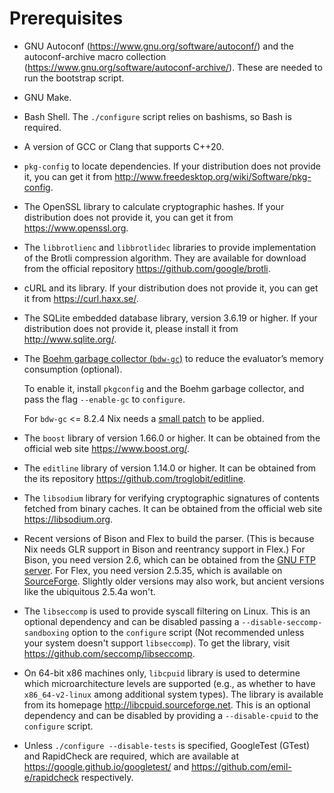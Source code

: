 # Prerequisites

  - GNU Autoconf (<https://www.gnu.org/software/autoconf/>) and the
    autoconf-archive macro collection
    (<https://www.gnu.org/software/autoconf-archive/>). These are
    needed to run the bootstrap script.

  - GNU Make.

  - Bash Shell. The `./configure` script relies on bashisms, so Bash is
    required.

  - A version of GCC or Clang that supports C++20.

  - `pkg-config` to locate dependencies. If your distribution does not
    provide it, you can get it from
    <http://www.freedesktop.org/wiki/Software/pkg-config>.

  - The OpenSSL library to calculate cryptographic hashes. If your
    distribution does not provide it, you can get it from
    <https://www.openssl.org>.

  - The `libbrotlienc` and `libbrotlidec` libraries to provide
    implementation of the Brotli compression algorithm. They are
    available for download from the official repository
    <https://github.com/google/brotli>.

  - cURL and its library. If your distribution does not provide it, you
    can get it from <https://curl.haxx.se/>.

  - The SQLite embedded database library, version 3.6.19 or higher. If
    your distribution does not provide it, please install it from
    <http://www.sqlite.org/>.

  - The [Boehm garbage collector (`bdw-gc`)](http://www.hboehm.info/gc/) to reduce
    the evaluator’s memory consumption (optional).

    To enable it, install
    `pkgconfig` and the Boehm garbage collector, and pass the flag
    `--enable-gc` to `configure`.

    For `bdw-gc` <= 8.2.4 Nix needs a [small patch](https://github.com/NixOS/nix/blob/ac4d2e7b857acdfeac35ac8a592bdecee2d29838/boehmgc-traceable_allocator-public.diff) to be applied.

  - The `boost` library of version 1.66.0 or higher. It can be obtained
    from the official web site <https://www.boost.org/>.

  - The `editline` library of version 1.14.0 or higher. It can be
    obtained from the its repository
    <https://github.com/troglobit/editline>.

  - The `libsodium` library for verifying cryptographic signatures
    of contents fetched from binary caches.
    It can be obtained from the official web site
    <https://libsodium.org>.

  - Recent versions of Bison and Flex to build the parser. (This is
    because Nix needs GLR support in Bison and reentrancy support in
    Flex.) For Bison, you need version 2.6, which can be obtained from
    the [GNU FTP server](ftp://alpha.gnu.org/pub/gnu/bison). For Flex,
    you need version 2.5.35, which is available on
    [SourceForge](http://lex.sourceforge.net/). Slightly older versions
    may also work, but ancient versions like the ubiquitous 2.5.4a
    won't.

  - The `libseccomp` is used to provide syscall filtering on Linux. This
    is an optional dependency and can be disabled passing a
    `--disable-seccomp-sandboxing` option to the `configure` script (Not
    recommended unless your system doesn't support `libseccomp`). To get
    the library, visit <https://github.com/seccomp/libseccomp>.

  - On 64-bit x86 machines only, `libcpuid` library
    is used to determine which microarchitecture levels are supported
    (e.g., as whether to have `x86_64-v2-linux` among additional system types).
    The library is available from its homepage
    <http://libcpuid.sourceforge.net>.
    This is an optional dependency and can be disabled
    by providing a `--disable-cpuid` to the `configure` script.

  - Unless `./configure --disable-tests` is specified, GoogleTest (GTest) and
    RapidCheck are required, which are available at
    <https://google.github.io/googletest/> and
    <https://github.com/emil-e/rapidcheck> respectively.
